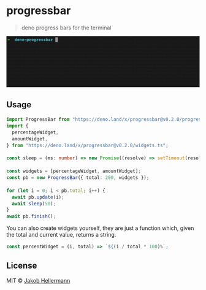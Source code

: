 # progressbar

> deno progress bars for the terminal

![demo gif](./demo.gif)

## Usage

```typescript
import ProgressBar from "https://deno.land/x/progressbar@v0.2.0/progressbar.ts";
import {
  percentageWidget,
  amountWidget,
} from "https://deno.land/x/progressbar@v0.2.0/widgets.ts";

const sleep = (ms: number) => new Promise((resolve) => setTimeout(resolve, ms));

const widgets = [percentageWidget, amountWidget];
const pb = new ProgressBar({ total: 200, widgets });

for (let i = 0; i < pb.total; i++) {
  await pb.update(i);
  await sleep(50);
}
await pb.finish();
```

You can also create widgets yourself, they are just a function which, given the total and current value, returns a string.

```typescript
const percentWidget = (i, total) => `${(i / total * 100)%`;
```

## License

MIT © [Jakob Hellermann](mailto:jakob.hellermann@protonmail.com)
